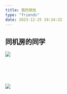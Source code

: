 ```yaml
---
title: 我的朋友
type: "friends"
date: 2023-12-25 19:24:22
---
```


## 同机房的同学
<div class="friend" style="height: 100px; min-width: 100px; width: 100px;">
	<a href="https://dolphin613.github.io/" target="_blank" class="rip">
		<img src="https://cdn.luogu.com.cn/upload/image_hosting/m6h9xlus.png " class="ima" />
	</a> 
</div>
<div class="friend" style="height: 100px; min-width: 100px; width: 100px;">
	<a href="https://minecraftdream12345.github.io/" target="_blank" class="rip">
		<img src="https://minecraftdream12345.github.io/img/tsukasa.png" class="ima" />
	</a> 
	
</div>
<!-- [![](https://cdn.luogu.com.cn/upload/image_hosting/m6h9xlus.png){:width="100px" height="100px"}](https://dolphin613.github.io/) -->